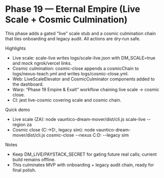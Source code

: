 # Phase 19 — Eternal Empire (Live Scale + Cosmic Culmination)

This phase adds a gated "live" scale stub and a cosmic culmination chain that ties onboarding and legacy audit. All actions are dry‑run safe.

Highlights
- Live scale: scale-live writes logs/scale-live.json with DM_SCALE=true and mock ngrok/vercel links.
- Cosmic culmination: cosmic-close appends a cosmicChain to logs/nexus-teach.yml and writes logs/cosmic-close.yml.
- Web: LiveScaleElevator and CosmicCulminator components added to the dashboard.
- Warp: “Phase 19 Empire & Exalt” workflow chaining live scale → cosmic close.
- CI: jest live-cosmic covering scale and cosmic chain.

Quick demo
- Live scale (ZA):
  node vauntico-dream-mover/dist/cli.js scale-live --region za
- Cosmic close (C:→D:, legacy sim):
  node vauntico-dream-mover/dist/cli.js cosmic-close --nexus C:D: --legacy sim

Notes
- Keep DM_LIVE/PAYSTACK_SECRET for gating future real calls; current build remains offline.
- This culminates MVP with onboarding + legacy audit chain, ready for final polish.